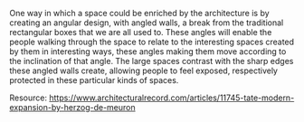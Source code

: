 ---
---

One way in which a space could be enriched by the architecture is by creating an angular design, with angled walls, a break from the traditional rectangular boxes that we are all used to. These angles will enable the people walking through the space to relate to the interesting spaces created by them in interesting ways, these angles making them move according to the inclination of that angle. The large spaces contrast with the sharp edges these angled walls create, allowing people to feel exposed, respectively protected in these  particular kinds of spaces.

Resource: https://www.architecturalrecord.com/articles/11745-tate-modern-expansion-by-herzog-de-meuron